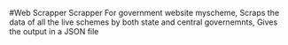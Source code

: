 #Web Scrapper
Scrapper For government website myscheme, 
Scraps the data of all the live schemes by both state and central governemnts, 
Gives the output in a JSON file 
